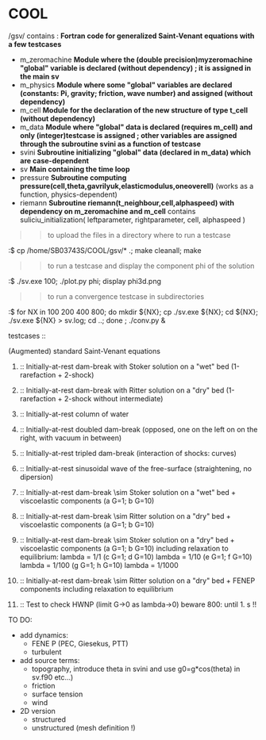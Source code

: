 COOL
====

/gsv/ contains : **Fortran code for generalized Saint-Venant equations with a few testcases**

 * m_zeromachine **Module where the (double precision)myzeromachine "global" variable is declared (without dependency) ; it is assigned in the main sv**
 * m_physics     **Module where some "global" variables are declared (constants: Pi, gravity; friction, wave number) and assigned (without dependency)**
 * m_cell        **Module for the declaration of the new structure of type t_cell (without dependency)**
 * m_data        **Module where "global" data is declared (requires m_cell) and only (integer)testcase is assigned ; other variables are assigned through the subroutine svini as a function of testcase**
 * svini         **Subroutine initializing "global" data (declared in m_data) which are case-dependent**
 * sv            **Main containing the time loop**
 * pressure      **Subroutine computing pressure(cell,theta,gavrilyuk,elasticmodulus,oneoverell)** (works as a function, physics-dependent)
 * riemann       **Subroutine riemann(t_neighbour,cell,alphaspeed) with dependency on m_zeromachine and m_cell** contains suliciu_initialization( leftparameter, rightparameter, cell, alphaspeed )

>> to upload the files in a directory where to run a testcase

   :$ cp /home/SB03743S/COOL/gsv/* .; make cleanall; make

>> to run a testcase and display the component phi of the solution

  :$  ./sv.exe 100; ./plot.py phi; display phi3d.png

>> to run a convergence testcase in subdirectories

  :$ for NX in 100 200 400 800; do mkdir ${NX}; cp ./sv.exe ${NX}; cd ${NX}; ./sv.exe ${NX} > sv.log; cd ..; done ; ./conv.py &

testcases ::

  (Augmented) standard Saint-Venant equations

  1. :: Initially-at-rest dam-break with Stoker solution on a "wet" bed (1-rarefaction + 2-shock)
  2. :: Initially-at-rest dam-break with Ritter solution on a "dry" bed (1-rarefaction + 2-shock without intermediate)
  3. :: Initially-at-rest column of water 
  4. :: Initially-at-rest doubled dam-break (opposed, one on the left on on the right, with vacuum in between)
  5. :: Initially-at-rest tripled dam-break (interaction of shocks: curves)
  6. :: Initially-at-rest sinusoidal wave of the free-surface (straightening, no dipersion)

  7. :: Initially-at-rest dam-break \sim Stoker solution on a "wet" bed + viscoelastic components (a G=1; b G=10)
  8. :: Initially-at-rest dam-break \sim Ritter solution on a "dry" bed + viscoelastic components (a G=1; b G=10)
  9. :: Initially-at-rest dam-break \sim Stoker solution on a "dry" bed + viscoelastic components (a G=1; b G=10) 
       including relaxation to equilibrium: lambda = 1/1 (c G=1; d G=10) lambda = 1/10 (e G=1; f G=10) lambda = 1/100 (g G=1; h G=10) lambda = 1/1000
  10. :: Initially-at-rest dam-break \sim Ritter solution on a "dry" bed + FENEP components including relaxation to equilibrium 

  11. :: Test to check HWNP (limit G->0 as lambda->0) beware 800: until 1. s !!

TO DO:

* add dynamics:
  - FENE P (PEC, Giesekus, PTT)
  - turbulent
* add source terms:
  - topography, introduce theta in svini and use g0=g*cos(theta) in sv.f90 etc...)
  - friction
  - surface tension
  - wind
* 2D version
  - structured
  - unstructured (mesh definition !)

